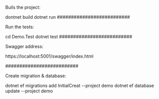 Buils the project:

dontnet build
dotnet run
##########################

Run the tests:

cd Demo.Test
dotnet test
##########################

Swagger address:

https://localhost:5001/swagger/index.html

##########################

Create migration & database:

dotnet ef migrations add InitialCreat --project demo
dotnet ef database update --project demo